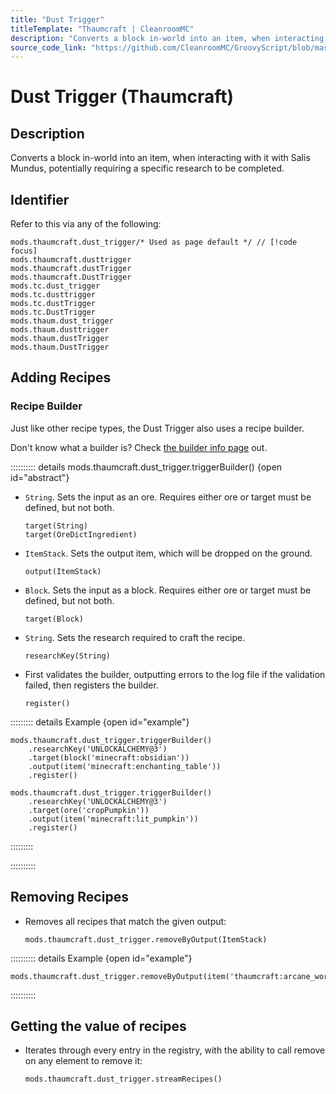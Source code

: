 ```yaml
---
title: "Dust Trigger"
titleTemplate: "Thaumcraft | CleanroomMC"
description: "Converts a block in-world into an item, when interacting with it with Salis Mundus, potentially requiring a specific research to be completed."
source_code_link: "https://github.com/CleanroomMC/GroovyScript/blob/master/src/main/java/com/cleanroommc/groovyscript/compat/mods/thaumcraft/DustTrigger.java"
---
```


# Dust Trigger (Thaumcraft)

## Description

Converts a block in-world into an item, when interacting with it with Salis Mundus, potentially requiring a specific research to be completed.

## Identifier

Refer to this via any of the following:

```groovy:no-line-numbers {1}
mods.thaumcraft.dust_trigger/* Used as page default */ // [!code focus]
mods.thaumcraft.dusttrigger
mods.thaumcraft.dustTrigger
mods.thaumcraft.DustTrigger
mods.tc.dust_trigger
mods.tc.dusttrigger
mods.tc.dustTrigger
mods.tc.DustTrigger
mods.thaum.dust_trigger
mods.thaum.dusttrigger
mods.thaum.dustTrigger
mods.thaum.DustTrigger
```


## Adding Recipes

### Recipe Builder

Just like other recipe types, the Dust Trigger also uses a recipe builder.

Don't know what a builder is? Check [the builder info page](../../getting_started/builder.md) out.

:::::::::: details mods.thaumcraft.dust_trigger.triggerBuilder() {open id="abstract"}
- `String`. Sets the input as an ore. Requires either ore or target must be defined, but not both.

    ```groovy:no-line-numbers
    target(String)
    target(OreDictIngredient)
    ```

- `ItemStack`. Sets the output item, which will be dropped on the ground.

    ```groovy:no-line-numbers
    output(ItemStack)
    ```

- `Block`. Sets the input as a block. Requires either ore or target must be defined, but not both.

    ```groovy:no-line-numbers
    target(Block)
    ```

- `String`. Sets the research required to craft the recipe.

    ```groovy:no-line-numbers
    researchKey(String)
    ```

- First validates the builder, outputting errors to the log file if the validation failed, then registers the builder.

    ```groovy:no-line-numbers
    register()
    ```

::::::::: details Example {open id="example"}
```groovy:no-line-numbers
mods.thaumcraft.dust_trigger.triggerBuilder()
    .researchKey('UNLOCKALCHEMY@3')
    .target(block('minecraft:obsidian'))
    .output(item('minecraft:enchanting_table'))
    .register()

mods.thaumcraft.dust_trigger.triggerBuilder()
    .researchKey('UNLOCKALCHEMY@3')
    .target(ore('cropPumpkin'))
    .output(item('minecraft:lit_pumpkin'))
    .register()
```

:::::::::

::::::::::

## Removing Recipes

- Removes all recipes that match the given output:

    ```groovy:no-line-numbers
    mods.thaumcraft.dust_trigger.removeByOutput(ItemStack)
    ```

:::::::::: details Example {open id="example"}
```groovy:no-line-numbers
mods.thaumcraft.dust_trigger.removeByOutput(item('thaumcraft:arcane_workbench'))
```

::::::::::

## Getting the value of recipes

- Iterates through every entry in the registry, with the ability to call remove on any element to remove it:

    ```groovy:no-line-numbers
    mods.thaumcraft.dust_trigger.streamRecipes()
    ```
